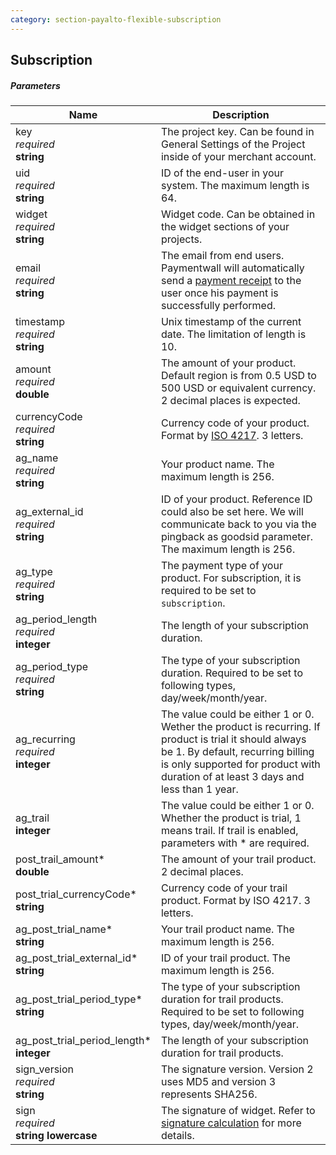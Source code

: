 ```yaml
---
category: section-payalto-flexible-subscription
---
```

## Subscription

##### Parameters

| Name | Description|
|---|---|
|key<br>*required*<br>**string**| The project key. Can be found in General Settings of the Project inside of your merchant account.|
|uid<br>*required*<br>**string**| ID of the end-user in your system. The maximum length is 64. |
|widget<br>*required*<br>**string**| Widget code. Can be obtained in the widget sections of your projects.|
|email<br>*required*<br>**string**| The email from end users. Paymentwall will automatically send a [payment receipt]() to the user once his payment is successfully performed. |
|timestamp<br>*required*<br>**string**| Unix timestamp of the current date. The limitation of length is 10.|
|amount<br>*required*<br> **double** | The amount of your product. Default region is from 0.5 USD to 500 USD or equivalent currency. 2 decimal places is expected.|
|currencyCode<br>*required*<br>**string**| Currency code of your product. Format by [ISO 4217](https://en.wikipedia.org/wiki/ISO_4217#Active_codes). 3 letters. |
|ag_name<br>*required*<br>**string**| Your product name. The maximum length is 256. |
|ag_external_id<br>*required*<br>**string**| ID of your product. Reference ID could also be set here. We will communicate back to you via the pingback as goodsid parameter. The maximum length is 256. |
|ag_type<br>*required*<br>**string**| The payment type of your product. For subscription, it is required to be set to ```subscription```.|
|ag_period_length<br>*required*<br>**integer**| The length of your subscription duration. |
|ag_period_type<br>*required*<br>**string**| The type of your subscription duration. Required to be set to following types, day/week/month/year. |
|ag_recurring<br>*required*<br>**integer**| The value could be either 1 or 0. Wether the product is recurring. If product is trial it should always be 1. By default, recurring billing is only supported for product with duration of at least 3 days and less than 1 year.|
|ag_trail<br>**integer**| The value could be either 1 or 0. Whether the product is trial, 1 means trail. If  trail is enabled, parameters with * are required.|
|post_trail_amount*<br> **double**| The amount of your trail product.  2 decimal places.|
|post_trial_currencyCode*<br>**string**| Currency code of your trail product. Format by ISO 4217. 3 letters.|
|ag_post_trial_name*<br>**string**| Your trail product name. The maximum length is 256.|
|ag_post_trial_external_id*<br>**string**| ID of your trail product. The maximum length is 256.|
|ag_post_trial_period_type*<br>**string**| The type of your subscription duration for trail products. Required to be set to following types, day/week/month/year. |
|ag_post_trial_period_length*<br>**integer**| The length of your subscription duration for trail products.|
|sign_version<br>*required*<br>**string**| The signature version. Version 2 uses MD5 and version 3 represents SHA256.|
|sign<br>*required*<br>**string lowercase**|The signature of widget. Refer to [signature calculation](/signature-calculation) for more details.|
